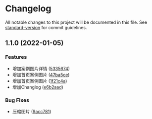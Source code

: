# Changelog

All notable changes to this project will be documented in this file. See [standard-version](https://github.com/conventional-changelog/standard-version) for commit guidelines.

## 1.1.0 (2022-01-05)


### Features

* 增加案例图片详情 ([5335674](https://github.com/snowords/designer-portfolio/commit/5335674097ca5032d53cce7f46eadb66bdf08796))
* 增加首页案例图片 ([47ba5ce](https://github.com/snowords/designer-portfolio/commit/47ba5ce1f54408681f37c593ca66aed84ba8f04c))
* 增加首页案例图片 ([1f21c4a](https://github.com/snowords/designer-portfolio/commit/1f21c4a09de44839ae48e35ca4cfb6180194a5db))
* 增加Changlog ([e6b2aad](https://github.com/snowords/designer-portfolio/commit/e6b2aad5950844e7a0bfe4f5d8b454e41f2283e7))


### Bug Fixes

* 压缩图片 ([9acc781](https://github.com/snowords/designer-portfolio/commit/9acc781cd42013a6cff19876c27c02d61df49103))
